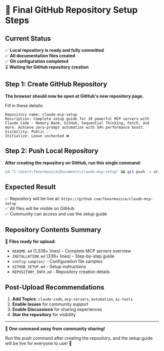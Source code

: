 # 🚀 Final GitHub Repository Setup Steps

## Current Status
✅ **Local repository is ready and fully committed**  
✅ **All documentation files created**  
✅ **Git configuration completed**  
⏳ **Waiting for GitHub repository creation**

## Step 1: Create GitHub Repository

**The browser should now be open at GitHub's new repository page.**

Fill in these details:
```
Repository name: claude-mcp-setup
Description: Complete setup guide for 10 powerful MCP servers with Claude Code - Memory Bank, GitHub, Sequential Thinking, Fetch, and more. Achieve zero-prompt automation with 54% performance boost.
Visibility: Public ✅
Initialize: Leave unchecked ❌
```

## Step 2: Push Local Repository

**After creating the repository on GitHub, run this single command:**

```bash
cd "C:\Users\Tenormusica\Documents\claude-mcp-setup" && git push -u origin main
```

## Expected Result

✅ Repository will be live at: `https://github.com/Tenormusica/claude-mcp-setup`  
✅ All files will be visible on GitHub  
✅ Community can access and use the setup guide  

## Repository Contents Summary

📁 **Files ready for upload:**
- `README.md` (1,339+ lines) - Complete MCP servers overview
- `INSTALLATION.md` (339+ lines) - Step-by-step guide  
- `config-samples/` - Configuration file samples
- `GITHUB_SETUP.md` - Setup instructions
- `REPOSITORY_INFO.md` - Repository creation details

## Post-Upload Recommendations

1. **Add Topics**: `claude-code`, `mcp-servers`, `automation`, `ai-tools`
2. **Enable Issues** for community support
3. **Enable Discussions** for sharing experiences  
4. **Star the repository** for visibility

---

**🎯 One command away from community sharing!**

Run the push command after creating the repository, and the setup guide will be live for everyone to use! 🌟